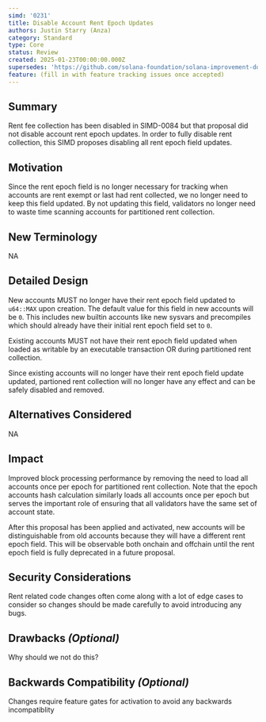 ```yaml
---
simd: '0231'
title: Disable Account Rent Epoch Updates
authors: Justin Starry (Anza)
category: Standard
type: Core
status: Review
created: 2025-01-23T00:00:00.000Z
supersedes: 'https://github.com/solana-foundation/solana-improvement-documents/pull/175'
feature: (fill in with feature tracking issues once accepted)
---
```


## Summary

Rent fee collection has been disabled in SIMD-0084 but that proposal did not
disable account rent epoch updates. In order to fully disable rent collection,
this SIMD proposes disabling all rent epoch field updates.

## Motivation

Since the rent epoch field is no longer necessary for tracking when accounts are
rent exempt or last had rent collected, we no longer need to keep this field
updated. By not updating this field, validators no longer need to waste time
scanning accounts for partitioned rent collection.

## New Terminology

NA

## Detailed Design

New accounts MUST no longer have their rent epoch field updated to `u64::MAX`
upon creation. The default value for this field in new accounts will be `0`.
This includes new builtin accounts like new sysvars and precompiles which should
already have their initial rent epoch field set to `0`.

Existing accounts MUST not have their rent epoch field updated when loaded as
writable by an executable transaction OR during partitioned rent collection.

Since existing accounts will no longer have their rent epoch field update
updated, partioned rent collection will no longer have any effect and can be
safely disabled and removed.

## Alternatives Considered

NA

## Impact

Improved block processing performance by removing the need to load all accounts
once per epoch for partitioned rent collection. Note that the epoch accounts
hash calculation similarly loads all accounts once per epoch but serves the
important role of ensuring that all validators have the same set of account
state.

After this proposal has been applied and activated, new accounts will be
distinguishable from old accounts because they will have a different rent epoch
field. This will be observable both onchain and offchain until the rent epoch
field is fully deprecated in a future proposal.

## Security Considerations

Rent related code changes often come along with a lot of edge cases to consider
so changes should be made carefully to avoid introducing any bugs.

## Drawbacks *(Optional)*

Why should we not do this?

## Backwards Compatibility *(Optional)*

Changes require feature gates for activation to avoid any backwards incompatiblity

